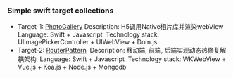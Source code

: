 ### Simple swift target collections

- Target-1: [PhotoGallery](http://www.jianshu.com/p/555786f35357)
  Description:  H5调用Native相片库并渲染webView
  Language: Swift + Javascript
  Technology stack: UIImagePickerController + UIWebView + Dom.js
  
- Target-2: [RouterPattern](http://www.jianshu.com/p/5a03995a6ce1) 
  Description:  移动端, 前端, 后端实现动态热修复解耦架构
  Language: Swift + Javascript
  Technology stack: WKWebView + Vue.js + Koa.js + Node.js + Mongodb
